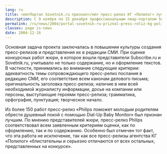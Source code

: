 ```yaml
---
lang: ru
title: <em>Портал Sovetnik.ru признал</em> пресс-релиз КГ «Полилог» лучшим в России
description: C 9 ноября по 15 декабря профессиональным пиар-порталом Sovetnik.ru и компанией Subscribe.ru проводился конкурс «Лучший пресс-релиз». Для того чтобы принять в нем участие, необходимо было представить пресс-релиз на суд аудиторий сайтов — организаторов конкурса.
permalink: /ru/news/2004/portal-sovetnik-ru-priznal-press-reliz-kg-polilog-luchshim-rossii
classes: page is-news
date: 2004-12-16
---
```


Основная задача проекта заключалась в повышении культуры создания пресс-релизов и представления их в редакции СМИ. При оценке конкурсных работ жюри, в которое вошли представители Subscribe.ru и Sovetnik.ru, учитывало не только содержание, но и оформление текстов. В частности, принимались во внимание следующие критерии: адекватность темы сопровождающего пресс-релиз послания в редакцию СМИ, его соответствие всем канонам делового письма; оригинальность заголовка пресс-релиза; наличие в нем всей необходимой журналисту информации, досье на компании или персоны, выступающие героями пресс-релиза; грамматика, орфография, пунктуация; творческое начало.

Из более 150 работ пресс-релиз «Philips поможет молодым родителям обрести душевный покой с помощью Dial-Up Baby Monitor» был признан лучшим. По мнению представителей жюри, пресс-релиз Philips соответствовал всем заявленным критериям оценки, как по оформлению, так и по содержанию. Особенно был отмечен тот факт, что эта работа не исключение, так как все пресс-релизы агентства КГ «Полилог» «блистательны и серьезно отличаются от всех остальных, представленных на конкурсе».
